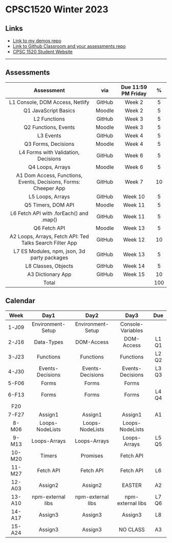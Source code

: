 # CPSC1520 Winter 2023

## Links

- [Link to my demos repo](https://github.com/RobbinLawJavaScript/javascript-demos.git)
- [Link to Github Classroom and your assessments repo](#)
- [CPSC 1520 Student Website](https://cpsc-1520.github.io/cpsc1520/)

---

## Assessments

|Assessment|via|Due 11:59 PM Friday|%|
|:-:|:-:|:-:|:-:|
|L1 Console, DOM Access, Netlify|GitHub|Week 2|5
|Q1 JavaScript Basics|Moodle|Week 2|5
|L2 Functions|GitHub|Week 3|5
|Q2 Functions, Events|Moodle|Week 3|5
|L3 Events|GitHub|Week 4|5
|Q3 Forms, Decisions|Moodle|Week 4|5
|L4 Forms with Validation, Decisions|GitHub|Week 6|5
|Q4 Loops, Arrays|Moodle|Week 6|5
|A1 Dom Access, Functions, Events, Decisions, Forms: Cheeper App|GitHub|Week 7|10
|L5 Loops, Arrays|GitHub|Week 10|5
|Q5 Timers, DOM API|Moodle|Week 11|5
|L6 Fetch API with .forEach() and .map()|GitHub|Week 11|5
|Q6 Fetch API|Moodle|Week 13|5
|A2 Loops, Arrays, Fetch API: Ted Talks Search Filter App|GitHub|Week 12|10
|L7 ES Modules, npm, json, 3d party packages|GitHub|Week 13|5
|L8 Classes, Objects|GitHub|Week 14|5
|A3 Dictionary App|GitHub|Week 15|10
|Total|||100|

## Calendar

|Week|Day1|Day2|Day3|Due|
|:-:|:-:|:-:|:-:|:-:|
|1-J09|Environment-Setup|Environment-Setup|Console-Variables|
|2-J16|Data-Types|DOM-Access|DOM-Access|L1 Q1|
|3-J23|Functions|Functions|Functions|L2 Q2|
|4-J30|Events-Decisions|Events-Decisions|Events-Decisions|L3 Q3|
|5-F06|Forms|Forms|Forms||
|6-F13|Forms|Forms|Forms|L4 Q4|
|F20||||
|7-F27|Assign1|Assign1|Assign1|A1|
|8-M06|Loops-NodeLists|Loops-NodeLists|Loops-NodeLists|
|9-M13|Loops-Arrays|Loops-Arrays|Loops-Arrays|L5 Q5|
|10-M20|Timers|Promises|Fetch API||
|11-M27|Fetch API|Fetch API|Fetch API|L6|
|12-A03|Assign2|Assign2|EASTER|A2|
|13-A10|npm-external libs|npm-external libs|npm-external libs|L7 Q6|
|14-A17|Assign3|Assign3|Assign3|L8|
|15-A24|Assign3|Assign3|NO CLASS|A3|
